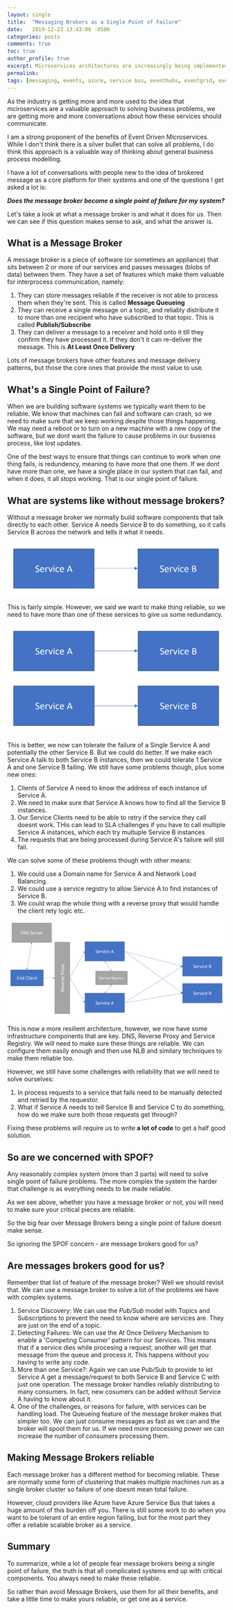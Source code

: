 ```yaml
---
layout: single
title:  "Messaging Brokers as a Single Point of Failure"
date:   2019-12-23 13:43:00 -0500
categories: posts
comments: true
toc: true
author_profile: true
excerpt: Microservices architectures are increasingly being implemented with Message Brokers as a central component to facilitate Event Driven Architectures. Doesnt this introduce a Single Point of Failure concern for us? Let's talk about it. 
permalink: 
tags: [messaging, events, azure, service bus, eventhubs, eventgrid, event driven architecture, eda, microservices]
---
```


As the industry is getting more and more used to the idea that mciroservices are a valuable approach to solving business problems, we are getting more and more conversations about how these services should communicate.

I am a strong proponent of the benefits of Event Driven Microservices. 
While I don't think there is a silver bullet that can solve all problems, I do think this approach is a valuable way of thinking about general business process modelling. 

I have a lot of conversations with people new to the idea of brokered message as a core platform for their systems and one of the questions I get asked a lot is:

_**Does the message broker become a single point of failure for my system?**_

Let's take a look at what a message broker is and what it does for us. Then we can see if this question makes sense to ask, and what the answer is.

## What is a Message Broker

A message broker is a piece of software (or sometimes an appliance) that sits between 2 or more of our services and passes messages (blobs of data) between them. They have a set of features which make them valuable for interprocess communication, namely:

1. They can store messages reliable if the receiver is not able to process them when they're sent. This is called **Message Queueing**
2. They can receive a single message on a topic, and reliably distribute it to more than one recipient who have subscribed to that topic. This is called **Publish/Subscribe**
3. They can deliver a message to a receiver and hold onto it till they confirm they have processed it. If they don't it can re-deliver the message. This is **At Least Once Delivery**

Lots of message brokers have other features and message delivery patterns, but those the core ones that provide the most value to use.

## What's a Single Point of Failure&quest;

When we are building software systems we typically want them to be reliable. We know that machines can fail and software can crash, so we need to make sure that we keep working despite those things happening.
We may need a reboot or to turn on a new machine with a new copy of the software, but we dont want the failure to cause problems in our busienss process, like lost updates.

One of the best ways to ensure that things can continue to work when one thing fails, is redundency, meaning to have more that one them.
If we dont have more than one, we have a single place in our system that can fail, and when it does, it all stops working. That is our single point of failure. 

## What are systems like without message brokers?

Without a message broker we normally build software components that talk directly to each other. Service A needs Service B to do something, so it calls Service B across the network and tells it what it needs.

![Service A calling Service B](/images/2020-01-17-message-broker-as-spof/serviceAcallingServiceB.png)

This is fairly simple. 
However, we said we want to make thing reliable, so we need to have more than one of these services to give us some redundancy.


![2 Service As each calling different Service B](/images/2020-01-17-message-broker-as-spof/MultipleServiceAcallingServiceB.png)

This is better, we now can tolerate the failure of a Single Service A and potentially the other Service B.
But we could do better.
If we make each Service A talk to both Service B instances, then we could tolerate 1 Service A and one Service B failing.
We still have some problems though, plus some new ones:

1. Clients of Service A need to know the address of each instance of Service A.  
2. We need to make sure that Service A knows how to find all the Service B instances.  
3. Our Service Clients need to be able to retry if the service they call doesnt work. THis can lead to SLA challenges if you have to call multiple Service A instances, which each try multuple Service B instances
4. The requests that are being processed during Service A's failure will still fail.

We can solve some of these problems though with other means:

1. We could use a Domain name for Service A and Network Load Balancing.
2. We could use a service registry to allow Service A to find instances of Service B. 
3. We could wrap the whole thing with a reverse proxy that would handle the client rety logic etc.

![Full Direct Call Architecture](../images/2020-01-17-message-broker-as-spof/FullArchForDirect.png)

This is now a more resilient architecture, however, we now have some infrastructure components that are key. DNS, Reverse Proxy and Service Registry. We will need to make sure these things are reliable. We can configure them easily enough and then use NLB and similary techniques to make them reliable too.

However, we still have some challenges with reliability that we will need to solve ourselves:
1. In process requests to a service that fails need to be manually detected and retried by the requestor.
2. What if Service A needs to tell Service B and Service C to do something, how do we make sure both those requests get through?

Fixing these problems will require us to write **a lot of code** to get a half good solution.


## So are we concerned with SPOF?

Any reasonably complex system (more than 3 parts) will need to solve single point of failure problems. The more complex the system the harder that challenge is as everything needs to be made reliable.

As we see above, whether you have a message broker or not, you will need to make sure your critical pieces are reliable.

So the big fear over Message Brokers being a single point of failure doesnt make sense. 

So ignoring the SPOF concern - are message brokers good for us?

## Are messages brokers good for us?

Remember that list of feature of the message broker? Well we should revisit that.
We can use a message broker to solve a lot of the problems we have with complex systems.

1. Service Discovery: We can use the _Pub/Sub_ model with Topics and Subscriptions to prevent the need to know where are services are. They are just on the end of a topic. 
2. Detecting Failures: We can use the At Once Delivery Mechanism to enable a 'Competing Consumer' pattern for our Services. This means that if a service dies while procesing a request, another will get that message from the queue and process it. This happens without you having to write any code.
3. More than one Service?: Again we can use Pub/Sub to provide to let Service A get a message/request to both Service B and Service C with just one operation. The message broker handles reliably distributing to many consumers. In fact, new cosumers can be added without Service A having to know about it. 
4. One of the challenges, or reasons for failure, with services can be handling load. The Queueing feature of the message broker makes that simpler too. We can just consume messages as fast as we can and the broker will spool them for us. If we need more processing power we can increase the number of consumers processing them.

## Making Message Brokers reliable

Each message broker has a different method for becoming reliable. These are normally some form of clustering that makes multiple machines run as a single broker cluster so failure of one doesnt mean total failure. 

However, cloud providers like Azure have Azure Service Bus that takes a huge amount of this burden off you. There is still some work to do when you want to be tolerant of an entire region failing, but for the most part they offer a reliable scalable broker as a service.

## Summary

To summarize, while a lot of people fear message brokers being a single point of failure, the truth is that all complicated systems end up with critical components. You always need to make these reliable. 

So rather than avoid Message Brokers, use them for all their benefits, and take a little time to make yours reliable, or get one as a service.
